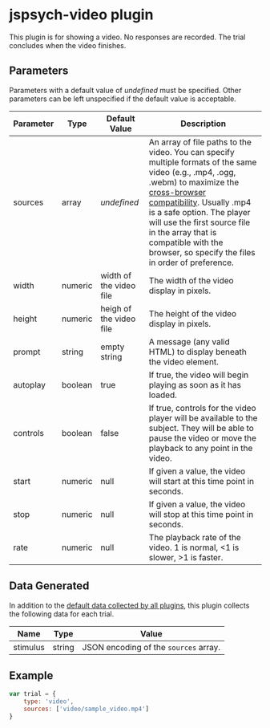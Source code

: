 # jspsych-video plugin

This plugin is for showing a video. No responses are recorded. The trial concludes when the video finishes.

## Parameters

Parameters with a default value of *undefined* must be specified. Other parameters can be left unspecified if the default value is acceptable.

Parameter | Type | Default Value | Description
----------|------|---------------|------------
sources | array | *undefined* | An array of file paths to the video. You can specify multiple formats of the same video (e.g., .mp4, .ogg, .webm) to maximize the [cross-browser compatibility](https://developer.mozilla.org/en-US/docs/Web/HTML/Supported_media_formats). Usually .mp4 is a safe option. The player will use the first source file in the array that is compatible with the browser, so specify the files in order of preference.
width | numeric | width of the video file | The width of the video display in pixels.
height | numeric | heigh of the video file | The height of the video display in pixels.
prompt | string | empty string | A message (any valid HTML) to display beneath the video element.
autoplay | boolean | true | If true, the video will begin playing as soon as it has loaded.
controls | boolean | false | If true, controls for the video player will be available to the subject. They will be able to pause the video or move the playback to any point in the video.
start | numeric | null | If given a value, the video will start at this time point in seconds.
stop| numeric | null | If given a value, the video will stop at this time point in seconds.
rate | numeric | null | The playback rate of the video. 1 is normal, <1 is slower, >1 is faster.

## Data Generated

In addition to the [default data collected by all plugins](overview#datacollectedbyplugins), this plugin collects the following data for each trial.

Name | Type | Value
-----|------|------
stimulus | string | JSON encoding of the `sources` array.

## Example

```javascript
var trial = {
	type: 'video',
	sources: ['video/sample_video.mp4']
}
```
